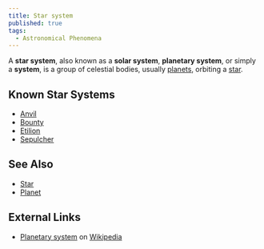 ```yaml
---
title: Star system
published: true
tags:
  - Astronomical Phenomena
---
```


A **star system**, also known as a **solar system**, **planetary system**, or simply a **system**, is a group of celestial bodies, usually [planets](/compendium/Planet), orbiting a [star](/compendium/Star).

## Known Star Systems

- [Anvil](/compendium/Anvil)
- [Bounty](/compendium/Bounty)
- [Etilion](/compendium/Etilion)
- [Sepulcher](/compendium/Sepulcher_Star)

## See Also

- [Star](/compendium/Star)
- [Planet](/compendium/Planet)

## External Links

- [Planetary system](https://en.wikipedia.org/wiki/Planetary_system) on [Wikipedia](https://en.wikipedia.org/wiki/Wikipedia)
